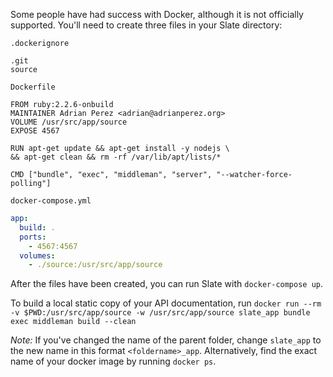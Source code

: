 Some people have had success with Docker, although it is not officially supported. You'll need to create three files in your Slate directory:

`.dockerignore`

    .git
    source

`Dockerfile`

    FROM ruby:2.2.6-onbuild
    MAINTAINER Adrian Perez <adrian@adrianperez.org>
    VOLUME /usr/src/app/source
    EXPOSE 4567

    RUN apt-get update && apt-get install -y nodejs \
    && apt-get clean && rm -rf /var/lib/apt/lists/*

    CMD ["bundle", "exec", "middleman", "server", "--watcher-force-polling"]

`docker-compose.yml`

```yaml
app:
  build: .
  ports:
    - 4567:4567
  volumes:
    - ./source:/usr/src/app/source
```

After the files have been created, you can run Slate with `docker-compose up`.

To build a local static copy of your API documentation, run `docker run --rm -v $PWD:/usr/src/app/source -w /usr/src/app/source slate_app bundle exec middleman build --clean`

*Note:* If you've changed the name of the parent folder, change `slate_app` to the new name in this format `<foldername>_app`. Alternatively, find the exact name of your docker image by running `docker ps`.